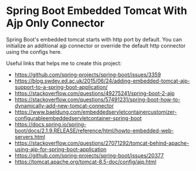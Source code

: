 # Spring Boot Embedded Tomcat With Ajp Only Connector

Spring Boot's embedded tomcat starts with http port by default. You can initialize an additional ajp connector or override the default http connector using the configs here.

Useful links that helps me to create this project:

* https://github.com/spring-projects/spring-boot/issues/3359
* https://blog.swdev.ed.ac.uk/2015/06/24/adding-embedded-tomcat-ajp-support-to-a-spring-boot-application/
* https://stackoverflow.com/questions/49275241/spring-boot-2-ajp
* https://stackoverflow.com/questions/57491231/spring-boot-how-to-dynamically-add-new-tomcat-connector
* https://www.baeldung.com/embeddedservletcontainercustomizer-configurableembeddedservletcontainer-spring-boot
* https://docs.spring.io/spring-boot/docs/2.1.9.RELEASE/reference/html/howto-embedded-web-servers.html
* https://stackoverflow.com/questions/27071292/tomcat-behind-apache-using-ajp-for-spring-boot-application
* https://github.com/spring-projects/spring-boot/issues/20377
* https://tomcat.apache.org/tomcat-8.5-doc/config/ajp.html
